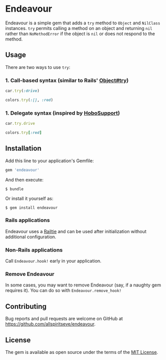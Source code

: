 # Endeavour

Endeavour is a simple gem that adds a `try` method to `Object` and `NilClass`
instances. `try` permits calling a method on an object and returning `nil`
rather than `NoMethodError` if the object is `nil` or does not respond to
the method.

## Usage

There are two ways to use `try`:

### 1. Call-based syntax (similar to Rails' [Object#try](http://api.rubyonrails.org/classes/Object.html#method-i-try))

```ruby
car.try(:drive)

colors.try(:[], :red)
```

### 1. Delegate syntax (inspired by [HoboSupport](http://www.hobocentral.net/manual/hobo_support))

```ruby
car.try.drive

colors.try[:red]
```

## Installation

Add this line to your application's Gemfile:

```ruby
gem 'endeavour'
```

And then execute:

    $ bundle

Or install it yourself as:

    $ gem install endeavour

### Rails applications

Endeavour uses a
[Railtie](http://api.rubyonrails.org/classes/Rails/Railtie.html) and can be
used after initialization without additional configuration.

### Non-Rails applications

Call `Endeavour.hook!` early in your application.

### Remove Endeavour

In some cases, you may want to remove Endeavour (say, if a naughty gem requires
it).  You can do so with `Endeavour.remove_hook!`

## Contributing

Bug reports and pull requests are welcome on GitHub at https://github.com/allspiritseve/endeavour.

## License

The gem is available as open source under the terms of the [MIT License](http://opensource.org/licenses/MIT).

